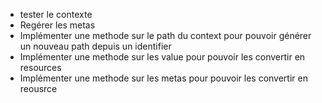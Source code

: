 - tester le contexte
- Regérer les metas
- Implémenter une methode sur le path du context pour pouvoir générer un nouveau path depuis un identifier
- Implémenter une methode sur les value pour pouvoir les convertir en resources
- Implémenter une methode sur les metas pour pouvoir les convertir en reousrce